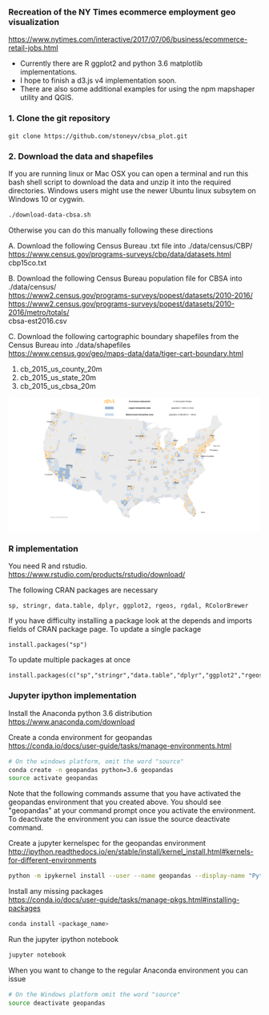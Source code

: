 
### Recreation of the NY Times ecommerce employment geo visualization
https://www.nytimes.com/interactive/2017/07/06/business/ecommerce-retail-jobs.html

* Currently there are R ggplot2 and python 3.6 matplotlib implementations.  
* I hope to finish a d3.js v4 implementation soon.  
* There are also some additional examples for using the npm mapshaper utility and QGIS.  

### 1. Clone the git repository
```
git clone https://github.com/stoneyv/cbsa_plot.git
```

### 2. Download the data and shapefiles
If you are running linux or Mac OSX you can open a terminal and run this bash shell script to download the data and unzip it into the required directories.  Windows users might use the newer Ubuntu linux subsytem on Windows 10 or cygwin.
```bash
./download-data-cbsa.sh
```
Otherwise you can do this manually following these directions

A. Download the following Census Bureau .txt file into ./data/census/CBP/  
https://www.census.gov/programs-surveys/cbp/data/datasets.html  
cbp15co.txt  
  
B. Download the following Census Bureau population file for CBSA into ./data/census/  
https://www2.census.gov/programs-surveys/popest/datasets/2010-2016/  
https://www2.census.gov/programs-surveys/popest/datasets/2010-2016/metro/totals/  
cbsa-est2016.csv
  
C. Download the following cartographic boundary shapefiles from the Census Bureau into ./data/shapefiles  
https://www.census.gov/geo/maps-data/data/tiger-cart-boundary.html  
1. cb_2015_us_county_20m  
2. cb_2015_us_state_20m  
3. cb_2015_us_cbsa_20m  

<img src="images/ecommerce_2015_by_county_legend_ggplot_1900x1004.png"/>

### R implementation

You need R and rstudio.   
https://www.rstudio.com/products/rstudio/download/

The following CRAN packages are necessary
```
sp, stringr, data.table, dplyr, ggplot2, rgeos, rgdal, RColorBrewer
```
If you have difficulty installing a package look at the depends and imports fields of CRAN package page.
To update a single package

```
install.packages("sp")
```
To update multiple packages at once
```
install.packages(c("sp","stringr","data.table","dplyr","ggplot2","rgeos","rgdal","RColorBrewer"))
```

### Jupyter ipython implementation

Install the Anaconda python 3.6 distribution  
https://www.anaconda.com/download

Create a conda environment for geopandas  
https://conda.io/docs/user-guide/tasks/manage-environments.html
```bash
# On the windows platform, omit the word "source"
conda create -n geopandas python=3.6 geopandas
source activate geopandas
```
Note that the following commands assume that you have activated the geopandas environment that you created above.  You should see "geopandas" at your command prompt once you activate the environment.  To deactivate the environment you can issue the source deactivate command.

Create a jupyter kernelspec for the geopandas environment  
http://ipython.readthedocs.io/en/stable/install/kernel_install.html#kernels-for-different-environments
```bash
python -m ipykernel install --user --name geopandas --display-name "Python (geopandas)"
```
Install any missing packages  
https://conda.io/docs/user-guide/tasks/manage-pkgs.html#installing-packages
```bash
conda install <package_name>
```
Run the jupyter ipython notebook
```bash
jupyter notebook
```
When you want to change to the regular Anaconda environment you can issue 
```bash
# On the Windows platform omit the word "source"
source deactivate geopandas
```
